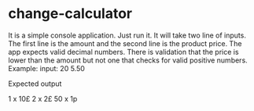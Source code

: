 # change-calculator
It is a simple console application. Just run it.
It will take two line of inputs. The first line is the amount and the second line is the product price.
The app expects valid decimal numbers. There is validation that the price is lower than the amount but not one that checks for valid positive numbers.
Example:
input:
20
5.50

Expected output 

1 x 10£
2 x 2£
50 x 1p